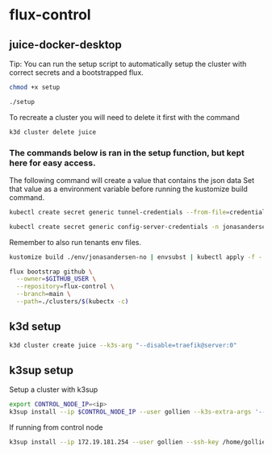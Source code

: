 # flux-control

## juice-docker-desktop

Tip: You can run the setup script to automatically setup the cluster with correct secrets and a bootstrapped flux.
```bash
chmod +x setup

./setup
```

To recreate a cluster you will need to delete it first with the command
```bash
k3d cluster delete juice
```

### The commands below is ran in the setup function, but kept here for easy access.

The following command will create a value that contains the json data
Set that value as a environment variable before running the kustomize build command.
```bash
kubectl create secret generic tunnel-credentials --from-file=credentials.json=/home/$USER/.cloudflared/<tunnel-id>.json -o yaml --dry-run=client
```

```bash
kubectl create secret generic config-server-credentials -n jonasandersen-no --from-literal=username=$SPRING_CLOUD_CONFIG_USERNAME --from-literal=password=$SPRING_CLOUD_CONFIG_PASSWORD
```

Remember to also run tenants env files.

```bash
kustomize build ./env/jonasandersen-no | envsubst | kubectl apply -f -
```

```bash
flux bootstrap github \
  --owner=$GITHUB_USER \
  --repository=flux-control \
  --branch=main \
  --path=./clusters/$(kubectx -c)
```

## k3d setup

```bash
k3d cluster create juice --k3s-arg "--disable=traefik@server:0"
```


## k3sup setup

Setup a cluster with k3sup

```bash
export CONTROL_NODE_IP=<ip>
k3sup install --ip $CONTROL_NODE_IP --user gollien --k3s-extra-args '--disable traefik' --merge --local-path ~/.kube/config --context cluster00 --ssh-key pi-cluster
```

If running from control node
```bash
k3sup install --ip 172.19.181.254 --user gollien --ssh-key /home/gollien/.ssh/id_ed25519 --k3s-extra-args '--disable traefik' --context cluster00  
```
